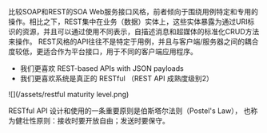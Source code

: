 比较SOAP和REST的SOA Web服务接口风格，前者倾向于围绕用例特定和专用的操作。相比之下，REST集中在业务（数据）实体上，这些实体暴露为通过URI标识的资源，并且可以通过使用不同表示，自描述消息和超媒体的标准化CRUD方法来操作。 REST风格的API往往不是特定于用例，并且与客户端/服务器之间的耦合度较低，更适合作为平台接口，用于不同的客户端应用程序。

- 我们更喜欢 REST-based APIs with JSON payloads
- 我们更喜欢系统是真正的 RESTful （REST API 成熟度级别2）

![](/assets/restful maturity level.png)

RESTful API 设计和使用的一条重要原则是伯斯塔尔法则（Postel's Law）， 也称为健壮性原则：接收时要开放自由；发送时要保守。
    



